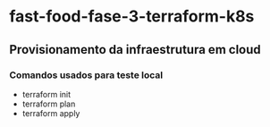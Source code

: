 # fast-food-fase-3-terraform-k8s

## Provisionamento da infraestrutura em cloud

### Comandos usados para teste local
- terraform init
- terraform plan
- terraform apply